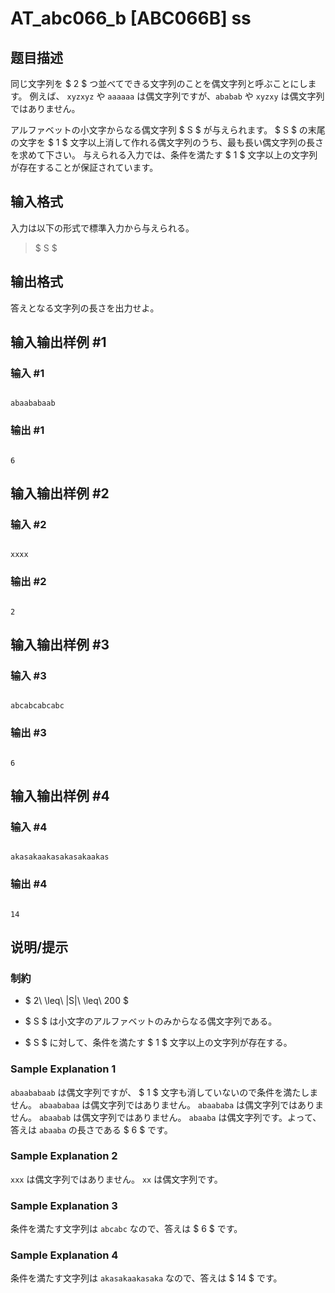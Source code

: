 # AT_abc066_b [ABC066B] ss

## 题目描述

[problemUrl]: https://atcoder.jp/contests/abc066/tasks/abc066_b

同じ文字列を $ 2 $ つ並べてできる文字列のことを偶文字列と呼ぶことにします。 例えば、 `xyzxyz` や `aaaaaa` は偶文字列ですが、`ababab` や `xyzxy` は偶文字列ではありません。

アルファベットの小文字からなる偶文字列 $ S $ が与えられます。 $ S $ の末尾の文字を $ 1 $ 文字以上消して作れる偶文字列のうち、最も長い偶文字列の長さを求めて下さい。 与えられる入力では、条件を満たす $ 1 $ 文字以上の文字列が存在することが保証されています。

## 输入格式

入力は以下の形式で標準入力から与えられる。

> $ S $

## 输出格式

答えとなる文字列の長さを出力せよ。

## 输入输出样例 #1

### 输入 #1

```
abaababaab
```

### 输出 #1

```
6
```

## 输入输出样例 #2

### 输入 #2

```
xxxx
```

### 输出 #2

```
2
```

## 输入输出样例 #3

### 输入 #3

```
abcabcabcabc
```

### 输出 #3

```
6
```

## 输入输出样例 #4

### 输入 #4

```
akasakaakasakasakaakas
```

### 输出 #4

```
14
```

## 说明/提示

### 制約

- $ 2\ \leq\ |S|\ \leq\ 200 $
- $ S $ は小文字のアルファベットのみからなる偶文字列である。
- $ S $ に対して、条件を満たす $ 1 $ 文字以上の文字列が存在する。

### Sample Explanation 1

`abaababaab` は偶文字列ですが、 $ 1 $ 文字も消していないので条件を満たしません。 `abaababaa` は偶文字列ではありません。 `abaababa` は偶文字列ではありません。 `abaabab` は偶文字列ではありません。 `abaaba` は偶文字列です。よって、答えは `abaaba` の長さである $ 6 $ です。

### Sample Explanation 2

`xxx` は偶文字列ではありません。 `xx` は偶文字列です。

### Sample Explanation 3

条件を満たす文字列は `abcabc` なので、答えは $ 6 $ です。

### Sample Explanation 4

条件を満たす文字列は `akasakaakasaka` なので、答えは $ 14 $ です。